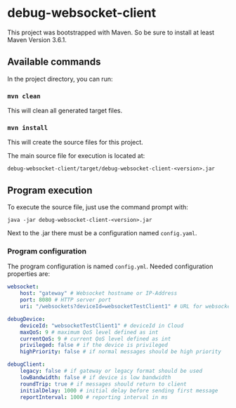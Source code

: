 # debug-websocket-client

This project was bootstrapped with Maven. So be sure to install at least Maven Version 3.6.1.

## Available commands

In the project directory, you can run:

### `mvn clean`

This will clean all generated target files.

### `mvn install`

This will create the source files for this project.

The main source file for execution is located at:

`debug-websocket-client/target/debug-websocket-client-<version>.jar`

## Program execution

To execute the source file, just use the command prompt with:

`java -jar debug-websocket-client-<version>.jar`

Next to the .jar there must be a configuration named `config.yaml`.

### Program configuration

The program configuration is named `config.yml`. Needed configuration properties are:

```yaml
websocket:
    host: "gateway" # Websocket hostname or IP-Address
    port: 8080 # HTTP server port
    uri: "/websockets?deviceId=websocketTestClient1" # URL for websocket access including the deviceId

debugDevice:
    deviceId: "websocketTestClient1" # deviceId in Cloud
    maxQoS: 9 # maximum QoS level defined as int
    currentQoS: 9 # current QoS level defined as int
    privileged: false # if the device is privileged
    highPriority: false # if normal messages should be high priority

debugClient:
    legacy: false # if gateway or legacy format should be used
    lowBandwidth: false # if device is low bandwidth
    roundTrip: true # if messages should return to client
    initialDelay: 1000 # initial delay before sending first message
    reportInterval: 1000 # reporting interval in ms
```